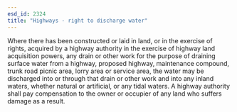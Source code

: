 ```yaml
---
esd_id: 2324
title: "Highways - right to discharge water"
---
```


Where there has been constructed or laid in land, or in the exercise of rights, acquired by a highway authority in the exercise of highway land acquisition powers, any drain or other work for the purpose of draining surface water from a highway, proposed highway, maintenance compound, trunk road picnic area, lorry area or service area, the water may be discharged into or through that drain or other work and into any inland waters, whether natural or artificial, or any tidal waters.  A highway authority shall pay compensation to the owner or occupier of any land who suffers damage as a result.


